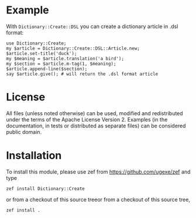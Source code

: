 # Example

With `Dictionary::Create::DSL` you can create a dictionary article in .dsl format:
```perl6
use Dictionary::Create;
my $article = Dictionary::Create::DSL::Article.new;
$article.set-title('duck');
my $meaning = $article.translation('a bird');
my $section = $article.m-tag(1, $meaning);
$article.append-line($section);
say $article.give(); # will return the .dsl format article
```

# License

All files (unless noted otherwise) can be used, modified and redistributed
under the terms of the Apache License Version 2. Examples (in the
documentation, in tests or distributed as separate files) can be considered
public domain.

# Installation

To install this module, please use zef from https://github.com/ugexe/zef and
type

    zef install Dictionary::Create

or from a checkout of this source treeor from a checkout of this source tree,

    zef install .
